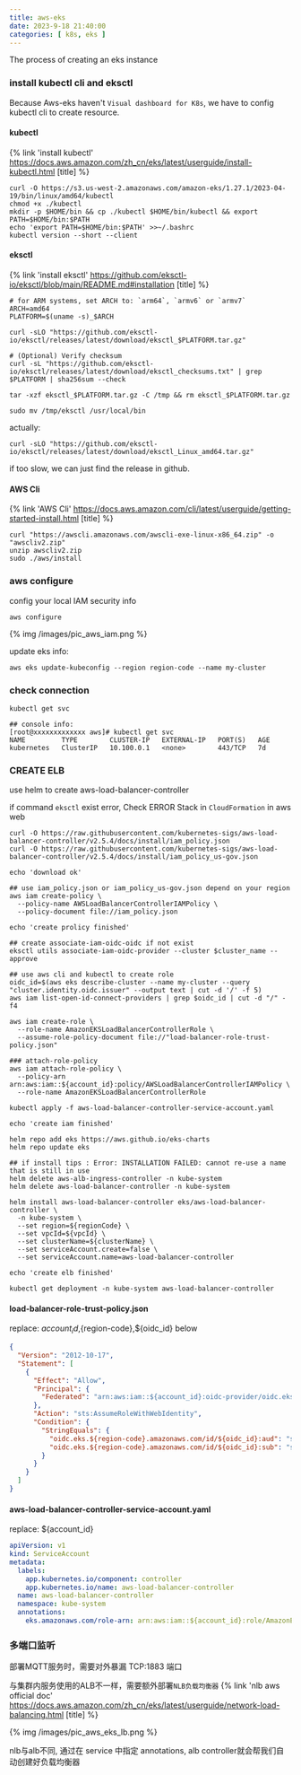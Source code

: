 ```yaml
---
title: aws-eks
date: 2023-9-18 21:40:00
categories: [ k8s, eks ]
---
```


The process of creating an eks instance

<!-- more -->

### install kubectl cli and eksctl

Because Aws-eks haven't `Visual dashboard for K8s`,
we have to config kubectl cli to create resource.

#### kubectl

{% link 'install kubectl' https://docs.aws.amazon.com/zh_cn/eks/latest/userguide/install-kubectl.html [title] %}

```shell
curl -O https://s3.us-west-2.amazonaws.com/amazon-eks/1.27.1/2023-04-19/bin/linux/amd64/kubectl
chmod +x ./kubectl
mkdir -p $HOME/bin && cp ./kubectl $HOME/bin/kubectl && export PATH=$HOME/bin:$PATH
echo 'export PATH=$HOME/bin:$PATH' >>~/.bashrc
kubectl version --short --client
```

#### eksctl

{% link 'install eksctl' https://github.com/eksctl-io/eksctl/blob/main/README.md#installation [title] %}

```shell
# for ARM systems, set ARCH to: `arm64`, `armv6` or `armv7`
ARCH=amd64
PLATFORM=$(uname -s)_$ARCH

curl -sLO "https://github.com/eksctl-io/eksctl/releases/latest/download/eksctl_$PLATFORM.tar.gz"

# (Optional) Verify checksum
curl -sL "https://github.com/eksctl-io/eksctl/releases/latest/download/eksctl_checksums.txt" | grep $PLATFORM | sha256sum --check

tar -xzf eksctl_$PLATFORM.tar.gz -C /tmp && rm eksctl_$PLATFORM.tar.gz

sudo mv /tmp/eksctl /usr/local/bin

```

actually:

```shell
curl -sLO "https://github.com/eksctl-io/eksctl/releases/latest/download/eksctl_Linux_amd64.tar.gz"
```

if too slow, we can just find the release in github.

#### AWS Cli

{% link 'AWS Cli' https://docs.aws.amazon.com/cli/latest/userguide/getting-started-install.html [title] %}

```shell
curl "https://awscli.amazonaws.com/awscli-exe-linux-x86_64.zip" -o "awscliv2.zip"
unzip awscliv2.zip
sudo ./aws/install

```

### aws configure

config your local IAM security info

```shell
aws configure
```

{% img /images/pic_aws_iam.png %}

update eks info:

```shell
aws eks update-kubeconfig --region region-code --name my-cluster

```

### check connection

```shell
kubectl get svc

## console info:
[root@xxxxxxxxxxxxx aws]# kubectl get svc
NAME         TYPE        CLUSTER-IP   EXTERNAL-IP   PORT(S)   AGE
kubernetes   ClusterIP   10.100.0.1   <none>        443/TCP   7d
```

### CREATE ELB

use helm to create aws-load-balancer-controller

if command `eksctl` exist error, Check ERROR Stack in `CloudFormation` in aws web

```shell
curl -O https://raw.githubusercontent.com/kubernetes-sigs/aws-load-balancer-controller/v2.5.4/docs/install/iam_policy.json
curl -O https://raw.githubusercontent.com/kubernetes-sigs/aws-load-balancer-controller/v2.5.4/docs/install/iam_policy_us-gov.json

echo 'download ok'

## use iam_policy.json or iam_policy_us-gov.json depend on your region
aws iam create-policy \
  --policy-name AWSLoadBalancerControllerIAMPolicy \
  --policy-document file://iam_policy.json

echo 'create prolicy finished'

## create associate-iam-oidc-oidc if not exist
eksctl utils associate-iam-oidc-provider --cluster $cluster_name --approve

## use aws cli and kubectl to create role
oidc_id=$(aws eks describe-cluster --name my-cluster --query "cluster.identity.oidc.issuer" --output text | cut -d '/' -f 5)
aws iam list-open-id-connect-providers | grep $oidc_id | cut -d "/" -f4

aws iam create-role \
  --role-name AmazonEKSLoadBalancerControllerRole \
  --assume-role-policy-document file://"load-balancer-role-trust-policy.json"

### attach-role-policy
aws iam attach-role-policy \
  --policy-arn arn:aws:iam::${account_id}:policy/AWSLoadBalancerControllerIAMPolicy \
  --role-name AmazonEKSLoadBalancerControllerRole

kubectl apply -f aws-load-balancer-controller-service-account.yaml

echo 'create iam finished'

helm repo add eks https://aws.github.io/eks-charts
helm repo update eks

## if install tips : Error: INSTALLATION FAILED: cannot re-use a name that is still in use
helm delete aws-alb-ingress-controller -n kube-system
helm delete aws-load-balancer-controller -n kube-system

helm install aws-load-balancer-controller eks/aws-load-balancer-controller \
  -n kube-system \
  --set region=${regionCode} \
  --set vpcId=${vpcId} \
  --set clusterName=${clusterName} \
  --set serviceAccount.create=false \
  --set serviceAccount.name=aws-load-balancer-controller

echo 'create elb finished'

kubectl get deployment -n kube-system aws-load-balancer-controller

```

#### load-balancer-role-trust-policy.json

replace: ${account_id},${region-code},${oidc_id} below

```json
{
  "Version": "2012-10-17",
  "Statement": [
    {
      "Effect": "Allow",
      "Principal": {
        "Federated": "arn:aws:iam::${account_id}:oidc-provider/oidc.eks.${region-code}.amazonaws.com/id/${oidc_id}"
      },
      "Action": "sts:AssumeRoleWithWebIdentity",
      "Condition": {
        "StringEquals": {
          "oidc.eks.${region-code}.amazonaws.com/id/${oidc_id}:aud": "sts.amazonaws.com",
          "oidc.eks.${region-code}.amazonaws.com/id/${oidc_id}:sub": "system:serviceaccount:kube-system:aws-load-balancer-controller"
        }
      }
    }
  ]
}
```

#### aws-load-balancer-controller-service-account.yaml

replace: ${account_id}

```yaml
apiVersion: v1
kind: ServiceAccount
metadata:
  labels:
    app.kubernetes.io/component: controller
    app.kubernetes.io/name: aws-load-balancer-controller
  name: aws-load-balancer-controller
  namespace: kube-system
  annotations:
    eks.amazonaws.com/role-arn: arn:aws:iam::${account_id}:role/AmazonEKSLoadBalancerControllerRole
```

### 多端口监听

部署MQTT服务时，需要对外暴漏 TCP:1883 端口

与集群内服务使用的ALB不一样，需要额外部署`NLB负载均衡器`
{% link 'nlb aws official
doc' https://docs.aws.amazon.com/zh_cn/eks/latest/userguide/network-load-balancing.html [title] %}

{% img /images/pic_aws_eks_lb.png %}

nlb与alb不同, 通过在 service 中指定 annotations, alb controller就会帮我们自动创建好负载均衡器